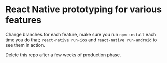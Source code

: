 # React Native prototyping for various features

Change branches for each feature, make sure you run `npm install` each time you do that; `react-native run-ios` and `react-native run-android` to see them in action.

Delete this repo after a few weeks of production phase.
